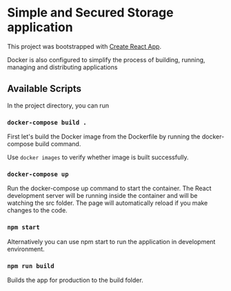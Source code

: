 # Simple and Secured Storage application

This project was bootstrapped with [Create React App](https://github.com/facebook/create-react-app).

Docker is also configured to simplify the process of building, running, managing and distributing applications 

## Available Scripts

In the project directory, you can run

### `docker-compose build .`

First let's build the Docker image from the Dockerfile by running the docker-compose build command.

Use `docker images` to verify whether image is built successfully.

### `docker-compose up`

Run the docker-compose up command to start the container. The React development server will be running inside the container and will be watching the src folder. The page will automatically reload if you make changes to the code.

### `npm start`

Alternatively you can use npm start to run the application in development environment.

### `npm run build`

Builds the app for production to the build folder.
